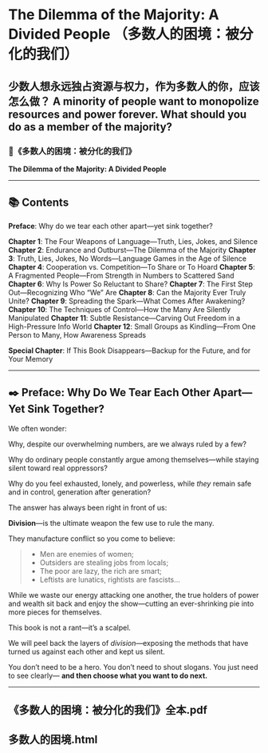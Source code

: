 # The Dilemma of the Majority: A Divided People （多数人的困境：被分化的我们）
少数人想永远独占资源与权力，作为多数人的你，应该怎么做？
A minority of people want to monopolize resources and power forever. What should you do as a member of the majority?
---

### 📖《多数人的困境：被分化的我们》

**The Dilemma of the Majority: A Divided People**

---

## 📚 Contents

**Preface**: Why do we tear each other apart—yet sink together?

**Chapter 1**: The Four Weapons of Language—Truth, Lies, Jokes, and Silence
**Chapter 2**: Endurance and Outburst—The Dilemma of the Majority
**Chapter 3**: Truth, Lies, Jokes, No Words—Language Games in the Age of Silence
**Chapter 4**: Cooperation vs. Competition—To Share or To Hoard
**Chapter 5**: A Fragmented People—From Strength in Numbers to Scattered Sand
**Chapter 6**: Why Is Power So Reluctant to Share?
**Chapter 7**: The First Step Out—Recognizing Who “We” Are
**Chapter 8**: Can the Majority Ever Truly Unite?
**Chapter 9**: Spreading the Spark—What Comes After Awakening?
**Chapter 10**: The Techniques of Control—How the Many Are Silently Manipulated
**Chapter 11**: Subtle Resistance—Carving Out Freedom in a High-Pressure Info World
**Chapter 12**: Small Groups as Kindling—From One Person to Many, How Awareness Spreads

**Special Chapter**: If This Book Disappears—Backup for the Future, and for Your Memory

---

## ✒️ Preface: Why Do We Tear Each Other Apart—Yet Sink Together?

We often wonder:

Why, despite our overwhelming numbers, are we always ruled by a few?

Why do ordinary people constantly argue among themselves—while staying silent toward real oppressors?

Why do you feel exhausted, lonely, and powerless, while *they* remain safe and in control, generation after generation?

The answer has always been right in front of us:

**Division**—is the ultimate weapon the few use to rule the many.

They manufacture conflict so you come to believe:

> * Men are enemies of women;
> * Outsiders are stealing jobs from locals;
> * The poor are lazy, the rich are smart;
> * Leftists are lunatics, rightists are fascists...

While we waste our energy attacking one another, the true holders of power and wealth sit back and enjoy the show—cutting an ever-shrinking pie into more pieces for themselves.

This book is not a rant—it’s a scalpel.

We will peel back the layers of *division*—exposing the methods that have turned us against each other and kept us silent.

You don’t need to be a hero.
You don’t need to shout slogans.
You just need to see clearly—
**and then choose what you want to do next.**

---
《多数人的困境：被分化的我们》全本.pdf
---
多数人的困境.html
---
